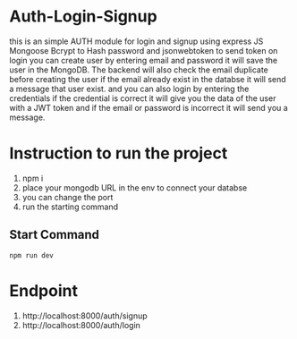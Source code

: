 # Auth-Login-Signup
this is an simple AUTH module for login and signup using express JS Mongoose Bcrypt to Hash password and jsonwebtoken to send token on login you can create user by entering email and password it will save the user in the MongoDB. The backend will also check the email duplicate before creating the user if the email already exist in the databse it will send a message that user exist. and you can also login by entering the credentials if the credential is correct it will give you the data of the user with a JWT token and if the email or password is incorrect it will send you a message.
# Instruction to run the project  
1. npm i
2. place your mongodb URL in the env to connect your databse
3. you can change the port
4. run the starting command
## Start Command
```
npm run dev
```
# Endpoint 
1. http://localhost:8000/auth/signup
2. http://localhost:8000/auth/login



